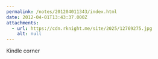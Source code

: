 ```yaml
---
permalink: /notes/201204011343/index.html
date: 2012-04-01T13:43:37.000Z
attachments:
  - url: https://cdn.rknight.me/site/2025/12769275.jpg
    alt: null
---
```


Kindle corner
